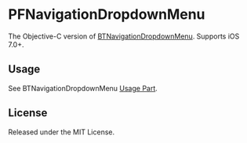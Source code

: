 # PFNavigationDropdownMenu
The Objective-C version of [BTNavigationDropdownMenu](https://github.com/PhamBaTho/BTNavigationDropdownMenu). Supports iOS 7.0+.

## Usage
See BTNavigationDropdownMenu [Usage Part](https://github.com/PhamBaTho/BTNavigationDropdownMenu#usage).

## License
Released under the MIT License.